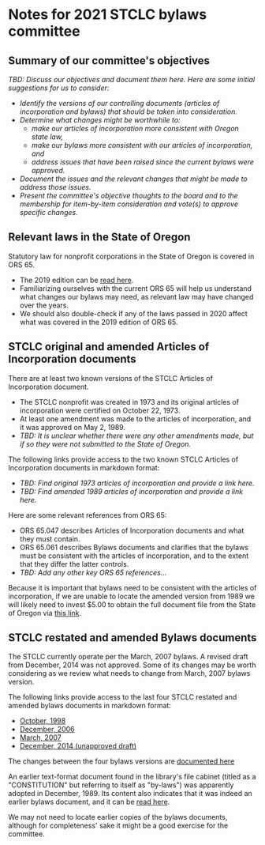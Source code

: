 # Notes for 2021 STCLC bylaws committee

## Summary of our committee's objectives

*TBD: Discuss our objectives and document them here. Here are some initial suggestions for us to consider:*
* *Identify the versions of our controlling documents (articles of incorporation and bylaws) that should be taken into consideration.*
* *Determine what changes might be worthwhile to:*
  * *make our articles of incorporation more consistent with Oregon state law,*
  * *make our bylaws more consistent with our articles of incorporation, and*
  * *address issues that have been raised since the current bylaws were approved.*
* *Document the issues and the relevant changes that might be made to address those issues.*
* *Present the committee's objective thoughts to the board and to the membership for item-by-item consideration and vote(s) to approve specific changes.*

## Relevant laws in the State of Oregon 

Statutory law for nonprofit corporations in the State of Oregon is covered in ORS 65.
* The 2019 edition can be [read here](https://www.oregonlegislature.gov/bills_laws/ors/ors065.html).
* Familiarizing ourselves with the current ORS 65 will help us understand what changes our bylaws may need, as relevant law may have changed over the years.
* We should also double-check if any of the laws passed in 2020 affect what was covered in the 2019 edition of ORS 65.

## STCLC original and amended Articles of Incorporation documents

There are at least two known versions of the STCLC Articles of Incorporation document.
* The STCLC nonprofit was created in 1973 and its original articles of incorporation were certified on October 22, 1973.
* At least one amendment was made to the articles of incorporation, and it was approved on May 2, 1989.
* *TBD: It is unclear whether there were any other amendments made, but if so they were not submitted to the State of Oregon.*

The following links provide access to the two known STCLC Articles of Incorporation documents in markdown format:
* *TBD: Find original 1973 articles of incorporation and provide a link here.*
* *TBD: Find amended 1989 articles of incorporation and provide a link here.*

Here are some relevant references from ORS 65:
* ORS 65.047 describes Articles of Incorporation documents and what they must contain.
* ORS 65.061 describes Bylaws documents and clarifies that the bylaws must be consistent with the articles of incorporation,
and to the extent that they differ the latter controls.
* *TBD: Add any other key ORS 65 references...*

Because it is important that bylaws need to be consistent with the articles of incorporation,
if we are unable to locate the amended version from 1989 we will likely need to invest $5.00 to obtain the full document file from
the State of Oregon via [this link](https://sos.oregon.gov/business/Documents/copies-forms/301-request-for-copy.pdf).

## STCLC restated and amended Bylaws documents

The STCLC currently operate per the March, 2007 bylaws.
A revised draft from December, 2014 was not approved.
Some of its changes may be worth considering as we review what needs to change from March, 2007 bylaws version.

The following links provide access to the last four STCLC restated and amended bylaws documents in markdown format:
* [October, 1998](https://gist.github.com/garhanso/b1d0f87588f76b8ef034e970927e0311/raw/stclc-bylaws-draft-1998.md)
* [December, 2006](https://gist.github.com/garhanso/18ef6d9b1abf5c0bf2bd915b77bb3097/raw/stclc-bylaws-draft-2006.md)
* [March, 2007](https://gist.github.com/garhanso/94fe818587819427bd69c6142f2f6515/raw/stclc-bylaws-draft-2007.md)
* [December, 2014 (unapproved draft)](https://gist.github.com/garhanso/9a551285b8a826c1899c7acf197a5dc9/raw/stclc-bylaws-draft-2014.md)

The changes between the four bylaws versions are [documented here](https://gist.github.com/garhanso/7795202584f9c361576bf86195365965)

An earlier text-format document found in the library's file cabinet (titled as a "CONSTITUTION" but referring to itself as "by-laws")
was apparently adopted in December, 1989.
Its content also indicates that it was indeed an earlier bylaws document,
and it can be [read here](https://gist.github.com/garhanso/b3fde067dd108392addb75ce3586b324/raw/stclc-constitution-1989.txt).

We may not need to locate earlier copies of the bylaws documents, although for completeness' sake it might be a good exercise for the committee.
